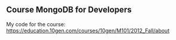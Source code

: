 Course MongoDB for Developers
-----------------------------

My code for the course: https://education.10gen.com/courses/10gen/M101/2012_Fall/about